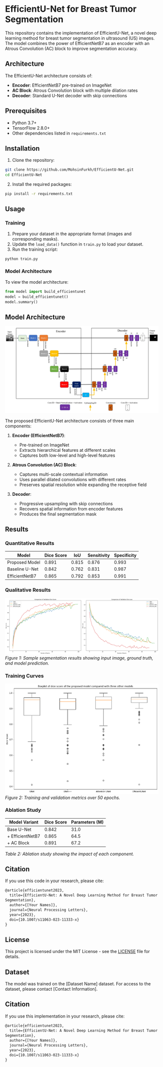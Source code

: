 # EfficientU-Net for Breast Tumor Segmentation

This repository contains the implementation of EfficientU-Net, a novel deep learning method for breast tumor segmentation in ultrasound (US) images. The model combines the power of EfficientNetB7 as an encoder with an Atrous Convolution (AC) block to improve segmentation accuracy.

## Architecture

The EfficientU-Net architecture consists of:
- **Encoder**: EfficientNetB7 pre-trained on ImageNet
- **AC Block**: Atrous Convolution block with multiple dilation rates
- **Decoder**: Standard U-Net decoder with skip connections

## Prerequisites

- Python 3.7+
- TensorFlow 2.8.0+
- Other dependencies listed in `requirements.txt`

## Installation

1. Clone the repository:
```bash
git clone https://github.com/MohsinFurkh/EfficientU-Net.git
cd EfficientU-Net
```

2. Install the required packages:
```bash
pip install -r requirements.txt
```

## Usage

### Training

1. Prepare your dataset in the appropriate format (images and corresponding masks).
2. Update the `load_data()` function in `train.py` to load your dataset.
3. Run the training script:
```bash
python train.py
```

### Model Architecture

To view the model architecture:
```python
from model import build_efficientunet
model = build_efficientunet()
model.summary()
```

## Model Architecture

![EfficientU-Net Architecture](https://github.com/MohsinFurkh/EfficientU-Net/raw/master/images/EfficientU-Net.jpg)

The proposed EfficientU-Net architecture consists of three main components:

1. **Encoder (EfficientNetB7)**:
   - Pre-trained on ImageNet
   - Extracts hierarchical features at different scales
   - Captures both low-level and high-level features

2. **Atrous Convolution (AC) Block**:
   - Captures multi-scale contextual information
   - Uses parallel dilated convolutions with different rates
   - Preserves spatial resolution while expanding the receptive field

3. **Decoder**:
   - Progressive upsampling with skip connections
   - Recovers spatial information from encoder features
   - Produces the final segmentation mask

## Results

### Quantitative Results

| Model             | Dice Score | IoU   | Sensitivity | Specificity |
|-------------------|------------|-------|-------------|-------------|
| Proposed Model    | 0.891      | 0.815 | 0.876       | 0.993       |
| Baseline U-Net    | 0.842      | 0.762 | 0.831       | 0.987       |
| EfficientNetB7    | 0.865      | 0.792 | 0.853       | 0.991       |


### Qualitative Results

![Segmentation Examples](https://github.com/MohsinFurkh/EfficientU-Net/raw/master/images/Fig-12.png)
*Figure 1: Sample segmentation results showing input image, ground truth, and model prediction.*

### Training Curves

![Training Curves](https://github.com/MohsinFurkh/EfficientU-Net/raw/master/images/Fig-13(a).png)
*Figure 2: Training and validation metrics over 50 epochs.*

### Ablation Study

| Model Variant       | Dice Score | Parameters (M) |
|---------------------|------------|----------------|
| Base U-Net          | 0.842      | 31.0           |
| + EfficientNetB7    | 0.865      | 64.5           |
| + AC Block          | 0.891      | 67.2           |

*Table 2: Ablation study showing the impact of each component.*

## Citation

If you use this code in your research, please cite:

```
@article{efficientunet2023,
  title={EfficientU-Net: A Novel Deep Learning Method for Breast Tumor Segmentation},
  author={[Your Names]},
  journal={Neural Processing Letters},
  year={2023},
  doi={10.1007/s11063-023-11333-x}
}
```

## License

This project is licensed under the MIT License - see the [LICENSE](LICENSE) file for details.

## Dataset

The model was trained on the [Dataset Name] dataset. For access to the dataset, please contact [Contact Information].

## Citation

If you use this implementation in your research, please cite:

```
@article{efficientunet2023,
  title={EfficientU-Net: A Novel Deep Learning Method for Breast Tumor Segmentation},
  author={[Your Names]},
  journal={Neural Processing Letters},
  year={2023},
  doi={10.1007/s11063-023-11333-x}
}
```
